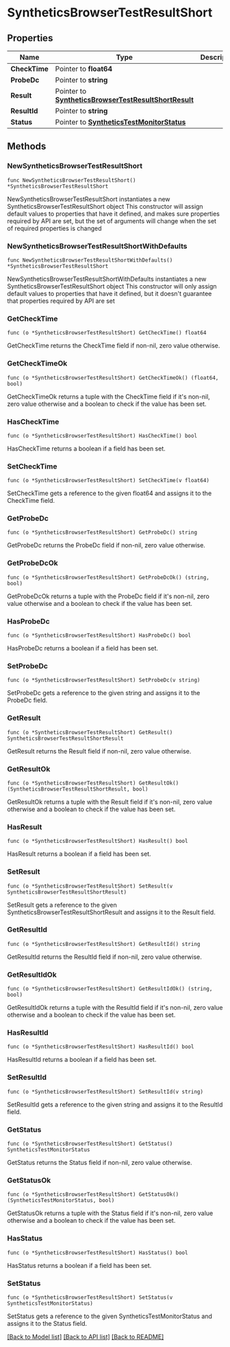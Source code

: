 # SyntheticsBrowserTestResultShort

## Properties

Name | Type | Description | Notes
------------ | ------------- | ------------- | -------------
**CheckTime** | Pointer to **float64** |  | [optional] 
**ProbeDc** | Pointer to **string** |  | [optional] 
**Result** | Pointer to [**SyntheticsBrowserTestResultShortResult**](SyntheticsBrowserTestResultShort_result.md) |  | [optional] 
**ResultId** | Pointer to **string** |  | [optional] 
**Status** | Pointer to [**SyntheticsTestMonitorStatus**](SyntheticsTestMonitorStatus.md) |  | [optional] 

## Methods

### NewSyntheticsBrowserTestResultShort

`func NewSyntheticsBrowserTestResultShort() *SyntheticsBrowserTestResultShort`

NewSyntheticsBrowserTestResultShort instantiates a new SyntheticsBrowserTestResultShort object
This constructor will assign default values to properties that have it defined,
and makes sure properties required by API are set, but the set of arguments
will change when the set of required properties is changed

### NewSyntheticsBrowserTestResultShortWithDefaults

`func NewSyntheticsBrowserTestResultShortWithDefaults() *SyntheticsBrowserTestResultShort`

NewSyntheticsBrowserTestResultShortWithDefaults instantiates a new SyntheticsBrowserTestResultShort object
This constructor will only assign default values to properties that have it defined,
but it doesn't guarantee that properties required by API are set

### GetCheckTime

`func (o *SyntheticsBrowserTestResultShort) GetCheckTime() float64`

GetCheckTime returns the CheckTime field if non-nil, zero value otherwise.

### GetCheckTimeOk

`func (o *SyntheticsBrowserTestResultShort) GetCheckTimeOk() (float64, bool)`

GetCheckTimeOk returns a tuple with the CheckTime field if it's non-nil, zero value otherwise
and a boolean to check if the value has been set.

### HasCheckTime

`func (o *SyntheticsBrowserTestResultShort) HasCheckTime() bool`

HasCheckTime returns a boolean if a field has been set.

### SetCheckTime

`func (o *SyntheticsBrowserTestResultShort) SetCheckTime(v float64)`

SetCheckTime gets a reference to the given float64 and assigns it to the CheckTime field.

### GetProbeDc

`func (o *SyntheticsBrowserTestResultShort) GetProbeDc() string`

GetProbeDc returns the ProbeDc field if non-nil, zero value otherwise.

### GetProbeDcOk

`func (o *SyntheticsBrowserTestResultShort) GetProbeDcOk() (string, bool)`

GetProbeDcOk returns a tuple with the ProbeDc field if it's non-nil, zero value otherwise
and a boolean to check if the value has been set.

### HasProbeDc

`func (o *SyntheticsBrowserTestResultShort) HasProbeDc() bool`

HasProbeDc returns a boolean if a field has been set.

### SetProbeDc

`func (o *SyntheticsBrowserTestResultShort) SetProbeDc(v string)`

SetProbeDc gets a reference to the given string and assigns it to the ProbeDc field.

### GetResult

`func (o *SyntheticsBrowserTestResultShort) GetResult() SyntheticsBrowserTestResultShortResult`

GetResult returns the Result field if non-nil, zero value otherwise.

### GetResultOk

`func (o *SyntheticsBrowserTestResultShort) GetResultOk() (SyntheticsBrowserTestResultShortResult, bool)`

GetResultOk returns a tuple with the Result field if it's non-nil, zero value otherwise
and a boolean to check if the value has been set.

### HasResult

`func (o *SyntheticsBrowserTestResultShort) HasResult() bool`

HasResult returns a boolean if a field has been set.

### SetResult

`func (o *SyntheticsBrowserTestResultShort) SetResult(v SyntheticsBrowserTestResultShortResult)`

SetResult gets a reference to the given SyntheticsBrowserTestResultShortResult and assigns it to the Result field.

### GetResultId

`func (o *SyntheticsBrowserTestResultShort) GetResultId() string`

GetResultId returns the ResultId field if non-nil, zero value otherwise.

### GetResultIdOk

`func (o *SyntheticsBrowserTestResultShort) GetResultIdOk() (string, bool)`

GetResultIdOk returns a tuple with the ResultId field if it's non-nil, zero value otherwise
and a boolean to check if the value has been set.

### HasResultId

`func (o *SyntheticsBrowserTestResultShort) HasResultId() bool`

HasResultId returns a boolean if a field has been set.

### SetResultId

`func (o *SyntheticsBrowserTestResultShort) SetResultId(v string)`

SetResultId gets a reference to the given string and assigns it to the ResultId field.

### GetStatus

`func (o *SyntheticsBrowserTestResultShort) GetStatus() SyntheticsTestMonitorStatus`

GetStatus returns the Status field if non-nil, zero value otherwise.

### GetStatusOk

`func (o *SyntheticsBrowserTestResultShort) GetStatusOk() (SyntheticsTestMonitorStatus, bool)`

GetStatusOk returns a tuple with the Status field if it's non-nil, zero value otherwise
and a boolean to check if the value has been set.

### HasStatus

`func (o *SyntheticsBrowserTestResultShort) HasStatus() bool`

HasStatus returns a boolean if a field has been set.

### SetStatus

`func (o *SyntheticsBrowserTestResultShort) SetStatus(v SyntheticsTestMonitorStatus)`

SetStatus gets a reference to the given SyntheticsTestMonitorStatus and assigns it to the Status field.


[[Back to Model list]](../README.md#documentation-for-models) [[Back to API list]](../README.md#documentation-for-api-endpoints) [[Back to README]](../README.md)


